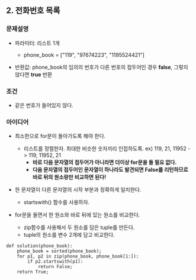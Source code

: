 ## 2. 전화번호 목록

### 문제설명
- 파라미터: 리스트 1개
  - phone_book = ["119", "97674223", "1195524421"]
  
- 반환값: phone_book의 임의의 번호가 다른 번호의 접두어인 경우 <b>false</b>, 그렇지 않다면 <b>true</b> 반환

### 조건
- 같은 번호가 들어있지 않다.

### 아이디어
- 최소한으로 for문이 돌아가도록 해야 한다.
  - 리스트를 정렬한자. 최대한 비슷한 숫자끼리 인접하도록. ex) 119, 21, 11952 -> 119, 11952, 21
    - <b>바로 다음 문자열의 접두어가 아니라면 더이상 for문을 돌 필요 없다.</b>
    - <b>다음 문자열의 접두어인 문자열이 하나라도 발견되면 False를 리턴하므로 바로 뒤의 원소랑만 비교하면 된다!</b>
  
- 한 문자열이 다른 문자열의 시작 부분과 정확하게 일치한다.
  - startswith() 함수를 사용하자.
  
- for문을 돌면서 한 원소와 바로 뒤에 있는 원소를 비교한다.
  - zip함수를 사용해서 두 원소를 담은 tuple를 만든다. 
  - tuple의 원소를 변수 2개에 담고 비교한다.
    

```
def solution(phone_book):
    phone_book = sorted(phone_book);
    for p1, p2 in zip(phone_book, phone_book[1:]):
        if p2.startswith(p1):
            return False;
    return True;
```
